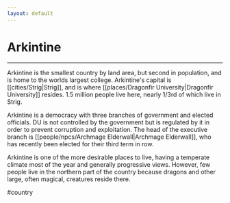 ```yaml
---
layout: default
---
```


# Arkintine
---

Arkintine is the smallest country by land area, but second in population, and is home to the worlds largest college. Arkintine's capital is [[cities/Strig|Strig]], and is where [[places/Dragonfir University|Dragonfir University]] resides. 1.5 million people live here, nearly 1/3rd of which live in Strig.

Arkintine is a democracy with three branches of government and elected officials. DU is not controlled by the government but is regulated by it in order to prevent corruption and exploitation. The head of the executive branch is [[people/npcs/Archmage Elderwall|Archmage Elderwall]], who has recently been elected for their third term in row.

Arkintine is one of the more desirable places to live, having a temperate climate most of the year and generally progressive views. However, few people live in the northern part of the country because dragons and other large, often magical, creatures reside there.

#country
